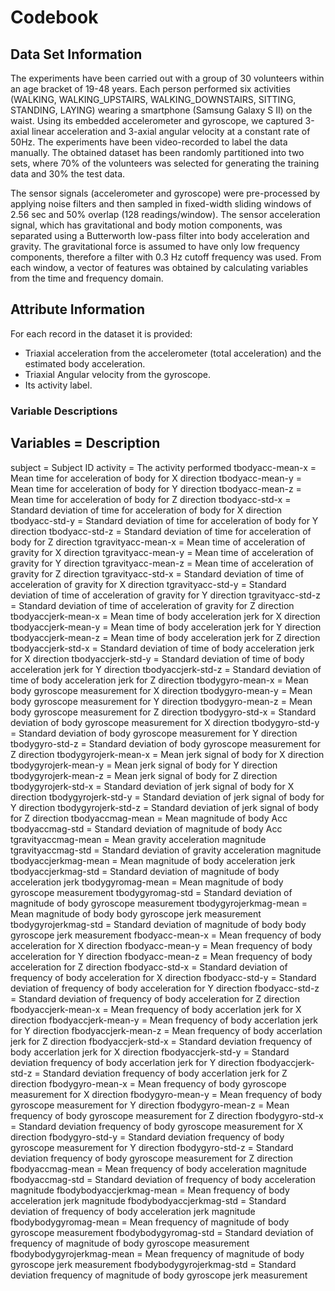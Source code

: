 Codebook
========================================================

Data Set Information
----------------------

The experiments have been carried out with a group of 30 volunteers within an age bracket of 19-48 years. Each person performed six activities (WALKING, WALKING_UPSTAIRS, WALKING_DOWNSTAIRS, SITTING, STANDING, LAYING) wearing a smartphone (Samsung Galaxy S II) on the waist. Using its embedded accelerometer and gyroscope, we captured 3-axial linear acceleration and 3-axial angular velocity at a constant rate of 50Hz. The experiments have been video-recorded to label the data manually. The obtained dataset has been randomly partitioned into two sets, where 70% of the volunteers was selected for generating the training data and 30% the test data.

The sensor signals (accelerometer and gyroscope) were pre-processed by applying noise filters and then sampled in fixed-width sliding windows of 2.56 sec and 50% overlap (128 readings/window). The sensor acceleration signal, which has gravitational and body motion components, was separated using a Butterworth low-pass filter into body acceleration and gravity. The gravitational force is assumed to have only low frequency components, therefore a filter with 0.3 Hz cutoff frequency was used. From each window, a vector of features was obtained by calculating variables from the time and frequency domain. 

Attribute Information
------------------------

For each record in the dataset it is provided:
- Triaxial acceleration from the accelerometer (total acceleration) and the estimated body acceleration.
- Triaxial Angular velocity from the gyroscope.
- Its activity label.


### Variable Descriptions

## Variables = Description

subject = Subject ID
activity = The activity performed
tbodyacc-mean-x =  Mean time for acceleration of body for X direction
tbodyacc-mean-y =  Mean time for acceleration of body for Y direction
tbodyacc-mean-z =  Mean time for acceleration of body for Z direction
tbodyacc-std-x =  Standard deviation of time for acceleration of body for X direction
tbodyacc-std-y =  Standard deviation of time for acceleration of body for Y direction
tbodyacc-std-z =  Standard deviation of time for acceleration of body for Z direction
tgravityacc-mean-x =  Mean time of acceleration of gravity for X direction
tgravityacc-mean-y =  Mean time of acceleration of gravity for Y direction
tgravityacc-mean-z =  Mean time of acceleration of gravity for Z direction
tgravityacc-std-x =  Standard deviation of time of acceleration of gravity for X direction
tgravityacc-std-y =  Standard deviation of time of acceleration of gravity for Y direction
tgravityacc-std-z =  Standard deviation of time of acceleration of gravity for Z direction
tbodyaccjerk-mean-x =  Mean time of body acceleration jerk for X direction
tbodyaccjerk-mean-y =  Mean time of body acceleration jerk for Y direction
tbodyaccjerk-mean-z =  Mean time of body acceleration jerk for Z direction
tbodyaccjerk-std-x =  Standard deviation of time of body acceleration jerk for X direction
tbodyaccjerk-std-y =  Standard deviation of time of body acceleration jerk for Y direction
tbodyaccjerk-std-z =  Standard deviation of time of body acceleration jerk for Z direction
tbodygyro-mean-x =  Mean body gyroscope measurement for X direction
tbodygyro-mean-y =  Mean body gyroscope measurement for Y direction
tbodygyro-mean-z =  Mean body gyroscope measurement for Z direction
tbodygyro-std-x =  Standard deviation of body gyroscope measurement for X direction
tbodygyro-std-y =  Standard deviation of body gyroscope measurement for Y direction
tbodygyro-std-z =  Standard deviation of body gyroscope measurement for Z direction
tbodygyrojerk-mean-x =  Mean jerk signal of body for X direction
tbodygyrojerk-mean-y =  Mean jerk signal of body for Y direction
tbodygyrojerk-mean-z =  Mean jerk signal of body for Z direction
tbodygyrojerk-std-x =  Standard deviation of jerk signal of body for X direction
tbodygyrojerk-std-y =  Standard deviation of jerk signal of body for Y direction
tbodygyrojerk-std-z =  Standard deviation of jerk signal of body for Z direction
tbodyaccmag-mean =  Mean magnitude of body Acc
tbodyaccmag-std =  Standard deviation of magnitude of body Acc
tgravityaccmag-mean =  Mean gravity acceleration magnitude
tgravityaccmag-std =  Standard deviation of gravity acceleration magnitude
tbodyaccjerkmag-mean =  Mean magnitude of body acceleration jerk
tbodyaccjerkmag-std =  Standard deviation of magnitude of body acceleration jerk
tbodygyromag-mean =  Mean magnitude of body gyroscope measurement
tbodygyromag-std =  Standard deviation of magnitude of body gyroscope measurement
tbodygyrojerkmag-mean =  Mean magnitude of body body gyroscope jerk measurement
tbodygyrojerkmag-std =  Standard deviation of magnitude of body body gyroscope jerk measurement
fbodyacc-mean-x =  Mean frequency of body acceleration for X direction
fbodyacc-mean-y =  Mean frequency of body acceleration for Y direction
fbodyacc-mean-z =  Mean frequency of body acceleration for Z direction
fbodyacc-std-x =  Standard deviation of frequency of body acceleration for X direction
fbodyacc-std-y =  Standard deviation of frequency of body acceleration for Y direction
fbodyacc-std-z =  Standard deviation of frequency of body acceleration for Z direction
fbodyaccjerk-mean-x =  Mean frequency of body accerlation jerk for X direction
fbodyaccjerk-mean-y =  Mean frequency of body accerlation jerk for Y direction
fbodyaccjerk-mean-z =  Mean frequency of body accerlation jerk for Z direction
fbodyaccjerk-std-x =  Standard deviation frequency of body accerlation jerk for X direction
fbodyaccjerk-std-y =  Standard deviation frequency of body accerlation jerk for Y direction
fbodyaccjerk-std-z =  Standard deviation frequency of body accerlation jerk for Z direction
fbodygyro-mean-x =  Mean frequency of body gyroscope measurement for X direction
fbodygyro-mean-y =  Mean frequency of body gyroscope measurement for Y direction
fbodygyro-mean-z =  Mean frequency of body gyroscope measurement for Z direction
fbodygyro-std-x =  Standard deviation frequency of body gyroscope measurement for X direction
fbodygyro-std-y =  Standard deviation frequency of body gyroscope measurement for Y direction
fbodygyro-std-z =  Standard deviation frequency of body gyroscope measurement for Z direction
fbodyaccmag-mean =  Mean frequency of body acceleration magnitude
fbodyaccmag-std =  Standard deviation of frequency of body acceleration magnitude
fbodybodyaccjerkmag-mean =  Mean frequency of body acceleration jerk magnitude
fbodybodyaccjerkmag-std =  Standard deviation of frequency of body acceleration jerk magnitude
fbodybodygyromag-mean =  Mean frequency of magnitude of body gyroscope measurement
fbodybodygyromag-std =  Standard deviation of frequency of magnitude of body gyroscope measurement
fbodybodygyrojerkmag-mean =  Mean frequency of magnitude of body gyroscope jerk measurement
fbodybodygyrojerkmag-std =  Standard deviation frequency of magnitude of body gyroscope jerk measurement
